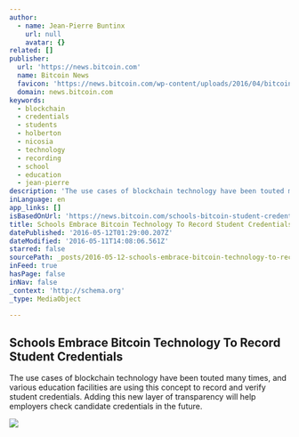 ```yaml
---
author:
  - name: Jean-Pierre Buntinx
    url: null
    avatar: {}
related: []
publisher:
  url: 'https://news.bitcoin.com'
  name: Bitcoin News
  favicon: 'https://news.bitcoin.com/wp-content/uploads/2016/04/bitcoin_fav.png'
  domain: news.bitcoin.com
keywords:
  - blockchain
  - credentials
  - students
  - holberton
  - nicosia
  - technology
  - recording
  - school
  - education
  - jean-pierre
description: 'The use cases of blockchain technology have been touted many times, and various education facilities are using this concept to record and verify student credentials. Adding this new layer of transparency will help employers check candidate credentials in the future.'
inLanguage: en
app_links: []
isBasedOnUrl: 'https://news.bitcoin.com/schools-bitcoin-student-credentials/'
title: Schools Embrace Bitcoin Technology To Record Student Credentials
datePublished: '2016-05-12T01:29:00.207Z'
dateModified: '2016-05-11T14:08:06.561Z'
starred: false
sourcePath: _posts/2016-05-12-schools-embrace-bitcoin-technology-to-record-student-credent.md
inFeed: true
hasPage: false
inNav: false
_context: 'http://schema.org'
_type: MediaObject

---
```

<article style=""><h1>Schools Embrace Bitcoin Technology To Record Student Credentials</h1><p>The use cases of blockchain technology have been touted many times, and various education facilities are using this concept to record and verify student credentials. Adding this new layer of transparency will help employers check candidate credentials in the future.</p><img src="https://news.bitcoin.com/wp-content/uploads/2016/05/shutterstock_257708410.jpg" /></article>